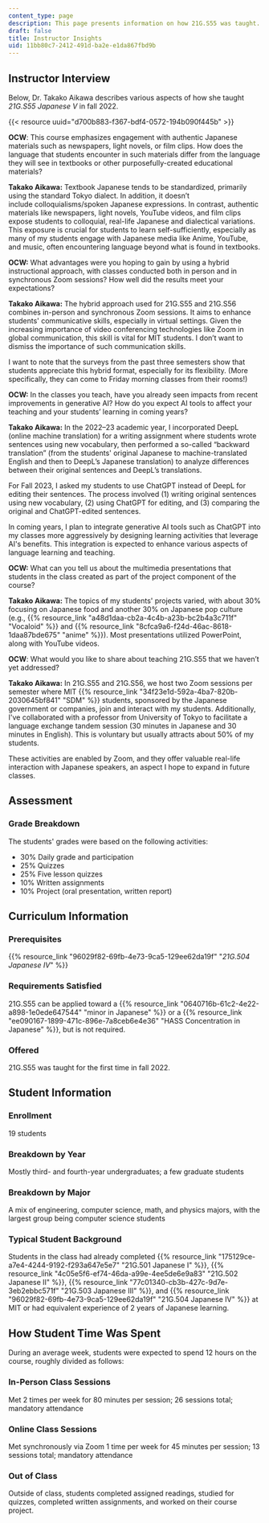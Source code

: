```yaml
---
content_type: page
description: This page presents information on how 21G.S55 was taught.
draft: false
title: Instructor Insights
uid: 11bb80c7-2412-491d-ba2e-e1da867fbd9b
---
```

## Instructor Interview

Below, Dr. Takako Aikawa describes various aspects of how she taught *21G.S55 Japanese V* in fall 2022.

{{< resource uuid="d700b883-f367-bdf4-0572-194b090f445b" >}}

**OCW**: This course emphasizes engagement with authentic Japanese materials such as newspapers, light novels, or film clips. How does the language that students encounter in such materials differ from the language they will see in textbooks or other purposefully-created educational materials?

**Takako Aikawa:** Textbook Japanese tends to be standardized, primarily using the standard Tokyo dialect. In addition, it doesn’t include colloquialisms/spoken Japanese expressions. In contrast, authentic materials like newspapers, light novels, YouTube videos, and film clips expose students to colloquial, real-life Japanese and dialectical variations. This exposure is crucial for students to learn self-sufficiently, especially as many of my students engage with Japanese media like Anime, YouTube, and music, often encountering language beyond what is found in textbooks.

**OCW:** What advantages were you hoping to gain by using a hybrid instructional approach, with classes conducted both in person and in synchronous Zoom sessions? How well did the results meet your expectations?

**Takako Aikawa:** The hybrid approach used for 21G.S55 and 21G.S56 combines in-person and synchronous Zoom sessions. It aims to enhance students' communicative skills, especially in virtual settings. Given the increasing importance of video conferencing technologies like Zoom in global communication, this skill is vital for MIT students. I don’t want to dismiss the importance of such communication skills.

I want to note that the surveys from the past three semesters show that students appreciate this hybrid format, especially for its flexibility. (More specifically, they can come to Friday morning classes from their rooms!)

**OCW:** In the classes you teach, have you already seen impacts from recent improvements in generative AI? How do you expect AI tools to affect your teaching and your students’ learning in coming years?

**Takako Aikawa:** In the 2022–23 academic year, I incorporated DeepL (online machine translation) for a writing assignment where students wrote sentences using new vocabulary, then performed a so-called “backward translation” (from the students' original Japanese to machine-translated English and then to DeepL’s Japanese translation) to analyze differences between their original sentences and DeepL’s translations.

For Fall 2023, I asked my students to use ChatGPT instead of DeepL for editing their sentences. The process involved (1) writing original sentences using new vocabulary, (2) using ChatGPT for editing, and (3) comparing the original and ChatGPT-edited sentences.

In coming years, I plan to integrate generative AI tools such as ChatGPT into my classes more aggressively by designing learning activities that leverage AI's benefits. This integration is expected to enhance various aspects of language learning and teaching.

**OCW:** What can you tell us about the multimedia presentations that students in the class created as part of the project component of the course?

**Takako Aikawa:** The topics of my students' projects varied, with about 30% focusing on Japanese food and another 30% on Japanese pop culture (e.g., {{% resource_link "a48d1daa-cb2a-4c4b-a23b-bc2b4a3c711f" "Vocaloid" %}} and {{% resource_link "8cfca9a6-f24d-46ac-8618-1daa87bde675" "anime" %}}). Most presentations utilized PowerPoint, along with YouTube videos.

**OCW**: What would you like to share about teaching 21G.S55 that we haven’t yet addressed?

**Takako Aikawa:** In 21G.S55 and 21G.S56, we host two Zoom sessions per semester where MIT {{% resource_link "34f23e1d-592a-4ba7-820b-2030645bf841" "SDM" %}} students, sponsored by the Japanese government or companies, join and interact with my students. Additionally, I've collaborated with a professor from University of Tokyo to facilitate a language exchange tandem session (30 minutes in Japanese and 30 minutes in English). This is voluntary but usually attracts about 50% of my students. 

These activities are enabled by Zoom, and they offer valuable real-life interaction with Japanese speakers, an aspect I hope to expand in future classes.

## Assessment

### Grade Breakdown

The students' grades were based on the following activities:

- 30% Daily grade and participation
- 25% Quizzes
- 25% Five lesson quizzes
- 10% Written assignments
- 10% Project (oral presentation, written report)

## Curriculum Information

### Prerequisites

{{% resource_link "96029f82-69fb-4e73-9ca5-129ee62da19f" "*21G.504 Japanese IV*" %}}

### Requirements Satisfied

21G.S55 can be applied toward a {{% resource_link "0640716b-61c2-4e22-a898-1e0ede647544" "minor in Japanese" %}} or a {{% resource_link "ee090167-1899-471c-896e-7a8ceb6e4e36" "HASS Concentration in Japanese" %}}, but is not required.

### Offered

21G.S55 was taught for the first time in fall 2022.

## Student Information

### Enrollment

19 students

### Breakdown by Year

Mostly third- and fourth-year undergraduates; a few graduate students

### Breakdown by Major

A mix of engineering, computer science, math, and physics majors, with the largest group being computer science students

### Typical Student Background

Students in the class had already completed {{% resource_link "175129ce-a7e4-4244-9192-f293a647e5e7" "21G.501 Japanese I" %}}, {{% resource_link "4c05e5f6-ef74-46da-a99e-4ee5de6e9a83" "21G.502 Japanese II" %}}, {{% resource_link "77c01340-cb3b-427c-9d7e-3eb2ebbc571f" "21G.503 Japanese III" %}}, and {{% resource_link "96029f82-69fb-4e73-9ca5-129ee62da19f" "21G.504 Japanese IV" %}} at MIT or had equivalent experience of 2 years of Japanese learning.

## How Student Time Was Spent

During an average week, students were expected to spend 12 hours on the course, roughly divided as follows:

### In-Person Class Sessions

Met 2 times per week for 80 minutes per session; 26 sessions total; mandatory attendance

### Online Class Sessions

Met synchronously via Zoom 1 time per week for 45 minutes per session; 13 sessions total; mandatory attendance

### Out of Class

Outside of class, students completed assigned readings, studied for quizzes, completed written assignments, and worked on their course project.